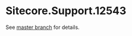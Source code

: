 # Sitecore.Support.12543

See [master branch](https://github.com/sitecoresupport/Sitecore.Support.12543) for details.
